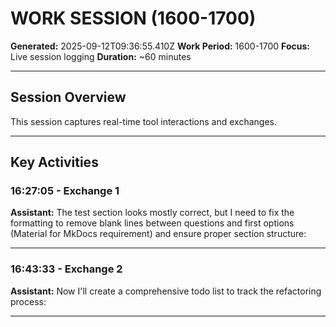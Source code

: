 # WORK SESSION (1600-1700)

**Generated:** 2025-09-12T09:36:55.410Z
**Work Period:** 1600-1700
**Focus:** Live session logging
**Duration:** ~60 minutes

---

## Session Overview

This session captures real-time tool interactions and exchanges.

---

## Key Activities

### 16:27:05 - Exchange 1

**Assistant:** The test section looks mostly correct, but I need to fix the formatting to remove blank lines between questions and first options (Material for MkDocs requirement) and ensure proper section structure:

---

### 16:43:33 - Exchange 2

**Assistant:** Now I'll create a comprehensive todo list to track the refactoring process:

---


